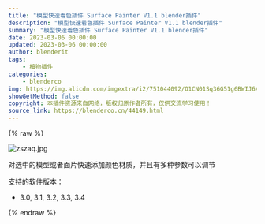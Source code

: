 ```yaml
---
title: "模型快速着色插件 Surface Painter V1.1 blender插件"
description: "模型快速着色插件 Surface Painter V1.1 blender插件"
summary: "模型快速着色插件 Surface Painter V1.1 blender插件"
date: 2023-03-06 00:00:00
updated: 2023-03-06 00:00:00
author: blenderit
tags: 
    - 植物插件
categories:
    - blenderco
img: https://img.alicdn.com/imgextra/i2/751044092/O1CN01Sq36G51g6BWIJ6AUX_!!751044092.jpg
showGetMethod: false
copyright: 本插件资源来自网络，版权归原作者所有，仅供交流学习使用！
source_link: https://blenderco.cn/44149.html
---
```


{% raw %}
<p><img class="aligncenter" src="https://img.alicdn.com/imgextra/i2/751044092/O1CN01Sq36G51g6BWIJ6AUX_!!751044092.jpg" alt="zszaq.jpg "></p><p class="sqsrte-small">对选中的模型或者面片快速添加颜色材质，并且有多种参数可以调节</p><p class="sqsrte-small">
</p><p>支持的软件版本：</p><ul>
<li>3.0, 3.1, 3.2, 3.3, 3.4</li>
</ul>
<div style="display: none">blenderco</div>
{% endraw %}